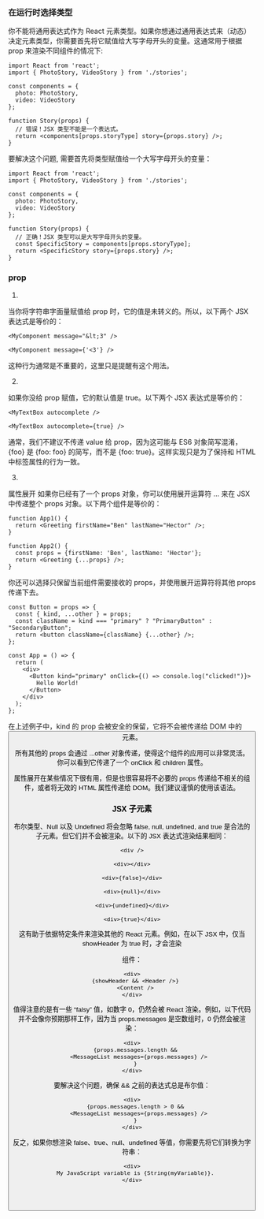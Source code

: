 ### 在运行时选择类型

你不能将通用表达式作为 React 元素类型。如果你想通过通用表达式来（动态）决定元素类型，你需要首先将它赋值给大写字母开头的变量。这通常用于根据 prop 来渲染不同组件的情况下:

```
import React from 'react';
import { PhotoStory, VideoStory } from './stories';

const components = {
  photo: PhotoStory,
  video: VideoStory
};

function Story(props) {
  // 错误！JSX 类型不能是一个表达式。
  return <components[props.storyType] story={props.story} />;
}
```

要解决这个问题, 需要首先将类型赋值给一个大写字母开头的变量：

```
import React from 'react';
import { PhotoStory, VideoStory } from './stories';

const components = {
  photo: PhotoStory,
  video: VideoStory
};

function Story(props) {
  // 正确！JSX 类型可以是大写字母开头的变量。
  const SpecificStory = components[props.storyType];
  return <SpecificStory story={props.story} />;
}
```
### prop

1.

当你将字符串字面量赋值给 prop 时，它的值是未转义的。所以，以下两个 JSX 表达式是等价的：

```
<MyComponent message="&lt;3" />

<MyComponent message={'<3'} />
```

这种行为通常是不重要的，这里只是提醒有这个用法。

2.

如果你没给 prop 赋值，它的默认值是 true。以下两个 JSX 表达式是等价的：

```
<MyTextBox autocomplete />

<MyTextBox autocomplete={true} />
```

通常，我们不建议不传递 value 给 prop，因为这可能与 ES6 对象简写混淆，{foo} 是 {foo: foo} 的简写，而不是 {foo: true}。这样实现只是为了保持和 HTML 中标签属性的行为一致。

3.
属性展开
如果你已经有了一个 props 对象，你可以使用展开运算符 ... 来在 JSX 中传递整个 props 对象。以下两个组件是等价的：

```
function App1() {
  return <Greeting firstName="Ben" lastName="Hector" />;
}

function App2() {
  const props = {firstName: 'Ben', lastName: 'Hector'};
  return <Greeting {...props} />;
}
```

你还可以选择只保留当前组件需要接收的 props，并使用展开运算符将其他 props 传递下去。

```
const Button = props => {
  const { kind, ...other } = props;
  const className = kind === "primary" ? "PrimaryButton" : "SecondaryButton";
  return <button className={className} {...other} />;
};

const App = () => {
  return (
    <div>
      <Button kind="primary" onClick={() => console.log("clicked!")}>
        Hello World!
      </Button>
    </div>
  );
};
```

在上述例子中，kind 的 prop 会被安全的保留，它将不会被传递给 DOM 中的 <button> 元素。 

所有其他的 props 会通过 ...other 对象传递，使得这个组件的应用可以非常灵活。你可以看到它传递了一个 onClick 和 children 属性。

属性展开在某些情况下很有用，但是也很容易将不必要的 props 传递给不相关的组件，或者将无效的 HTML 属性传递给 DOM。我们建议谨慎的使用该语法。

### JSX 子元素

布尔类型、Null 以及 Undefined 将会忽略
false, null, undefined, and true 是合法的子元素。但它们并不会被渲染。以下的 JSX 表达式渲染结果相同：

```
<div />

<div></div>

<div>{false}</div>

<div>{null}</div>

<div>{undefined}</div>

<div>{true}</div>
```

这有助于依据特定条件来渲染其他的 React 元素。例如，在以下 JSX 中，仅当 showHeader 为 true 时，才会渲染 <Header /> 组件：

```
<div>
  {showHeader && <Header />}
  <Content />
</div>
```

值得注意的是有一些 “falsy” 值，如数字 0，仍然会被 React 渲染。例如，以下代码并不会像你预期那样工作，因为当 props.messages 是空数组时，0 仍然会被渲染：

```
<div>
  {props.messages.length &&
    <MessageList messages={props.messages} />
  }
</div>
```

要解决这个问题，确保 && 之前的表达式总是布尔值：

```
<div>
  {props.messages.length > 0 &&
    <MessageList messages={props.messages} />
  }
</div>
```

反之，如果你想渲染 false、true、null、undefined 等值，你需要先将它们转换为字符串：

```
<div>
  My JavaScript variable is {String(myVariable)}.
</div>
```
